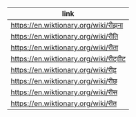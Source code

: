 |link|
|----|
|https://en.wiktionary.org/wiki/रीझना|
|https://en.wiktionary.org/wiki/रीति|
|https://en.wiktionary.org/wiki/रीता|
|https://en.wiktionary.org/wiki/रीट्वीट|
|https://en.wiktionary.org/wiki/रीढ़|
|https://en.wiktionary.org/wiki/रीछ|
|https://en.wiktionary.org/wiki/रीस|
|https://en.wiktionary.org/wiki/रीत|
